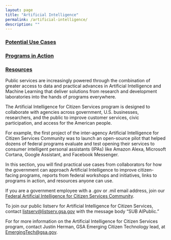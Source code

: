```yaml
---
layout: page
title: "Artificial Intelligence"
permalink: /artificial-intelligence/
description: ""
---
```


### [Potential Use Cases](https://emerging.digital.gov/artificial-intelligence-federal/)

### [Programs in Action](https://emerging.digital.gov/artificial-intelligence-programs/)

### [Resources](https://emerging.digital.gov/artificial-intelligence-resources/)

Public services are increasingly powered through the combination of greater access to data and practical advances in Artificial Intelligence and Machine Learning that deliver solutions from research and development laboratories into the hands of programs everywhere.

The Artificial Intelligence for Citizen Services program is designed to collaborate with agencies across government, U.S. businesses, researchers, and the public to improve customer services, civic participation, and access for the American people.

For example, the first project of the inter-agency Artificial Intelligence for Citizen Services Community was to launch an open-source pilot that helped dozens of federal programs evaluate and test opening their services to consumer intelligent personal assistants (IPAs) like Amazon Alexa, Microsoft Cortana, Google Assistant, and Facebook Messenger.

In this section, you will find practical use cases from collaborators for how the government can approach Artificial Intelligence to improve citizen-facing programs, reports from federal workshops and initiatives, links to programs in action, and resources anyone can use.

If you are a government employee with a .gov or .mil email address, join our [Federal Artificial Intelligence for Citizen Services Community](mailto:AI-subscribe-request@listserv.gsa.gov?subject=AI%20listserv).

To join our public listserv for Artificial Intelligence for Citizen Services, contact [listserv@listserv.gsa.gov](mailto:listserv@listserv.gsa.gov?subject=AI%20listserv) with the message body “SUB AIPublic.”

For for more information on the Artificial Intelligence for Citizen Services program, contact Justin Herman, GSA Emerging Citizen Technology lead, at EmergingTech@gsa.gov.
